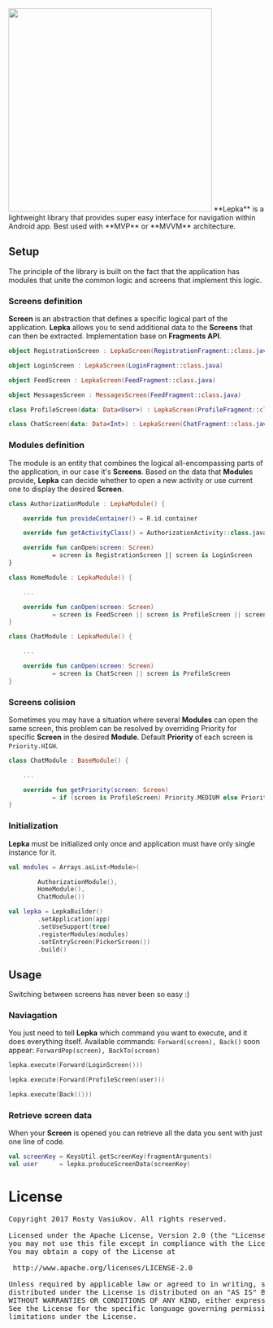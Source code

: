 <img width=400 src="https://github.com/rostdev/lepka/blob/master/graphics/img_lepka_logo.png" />
**Lepka** is a lightweight library that provides super easy interface for navigation within Android app.
Best used with **MVP** or **MVVM** architecture.

## Setup 
The principle of the library is built on the fact that the application has modules that unite the common logic and screens that implement this logic.

### Screens definition 
**Screen** is an abstraction that defines a specific logical part of the application. **Lepka** allows you to send additional data to the **Screens** that can then be extracted. Implementation base on **Fragments API**.
```kotlin
object RegistrationScreen : LepkaScreen(RegistrationFragment::class.java)

object LoginScreen : LepkaScreen(LoginFragment::class.java)

object FeedScreen : LepkaScreen(FeedFragment::class.java)

object MessagesScreen : MessagesScreen(FeedFragment::class.java)

class ProfileScreen(data: Data<User>) : LepkaScreen(ProfileFragment::class.java, data)

class ChatScreen(data: Data<Int>) : LepkaScreen(ChatFragment::class.java, data)
```
### Modules definition 
The module is an entity that combines the logical all-encompassing parts of the application, in our case it's **Screens**. Based on the data that **Module**s provide, **Lepka** can decide whether to open a new activity or use current one to display the desired **Screen**.
```kotlin
class AuthorizationModule : LepkaModule() {

    override fun provideContainer() = R.id.container

    override fun getActivityClass() = AuthorizationActivity::class.java

    override fun canOpen(screen: Screen)
            = screen is RegistrationScreen || screen is LoginScreen
}

class HomeModule : LepkaModule() {

    ...

    override fun canOpen(screen: Screen)
            = screen is FeedScreen || screen is ProfileScreen || screen is MessagesScreen
}

class ChatModule : LepkaModule() {

    ...

    override fun canOpen(screen: Screen)
            = screen is ChatScreen || screen is ProfileScreen
}
```
### Screens colision
Sometimes you may have a situation where several **Modules** can open the same screen, this problem can be resolved by overriding Priority for specific **Screen** in the desired **Module**. Default **Priority** of each screen is `Priority.HIGH`.
```kotlin
class ChatModule : BaseModule() {

    ...

    override fun getPriority(screen: Screen) 
            = if (screen is ProfileScreen) Priority.MEDIUM else Priority.HIGH
}
```

### Initialization 
**Lepka** must be initialized only once and application must have only single instance for it.
```kotlin
val modules = Arrays.asList<Module>(

        AuthorizationModule(),
        HomeModule(),
        ChatModule())

val lepka = LepkaBuilder()
        .setApplication(app)
        .setUseSupport(true)
        .registerModules(modules)
        .setEntryScreen(PickerScreen())
        .build()
```

## Usage
Switching between screens has never been so easy :)

### Naviagation
You just need to tell **Lepka** which command you want to execute, and it does everything itself. Available commands: `Forward(screen), Back()` soon appear: `ForwardPop(screen), BackTo(screen)`
```kotlin
lepka.execute(Forward(LoginScreen()))

lepka.execute(Forward(ProfileScreen(user)))

lepka.execute(Back(()))
```

### Retrieve screen data
When your **Screen** is opened you can retrieve all the data you sent with just one line of code.
```kotlin
val screenKey = KeysUtil.getScreenKey(fragmentArguments)
val user      = lepka.produceScreenData(screenKey)
```


License
=====================

<pre>
Copyright 2017 Rosty Vasiukov. All rights reserved.

Licensed under the Apache License, Version 2.0 (the "License");
you may not use this file except in compliance with the License.
You may obtain a copy of the License at

 http://www.apache.org/licenses/LICENSE-2.0
 
Unless required by applicable law or agreed to in writing, software
distributed under the License is distributed on an "AS IS" BASIS,
WITHOUT WARRANTIES OR CONDITIONS OF ANY KIND, either express or implied.
See the License for the specific language governing permissions and
limitations under the License.
</pre>
